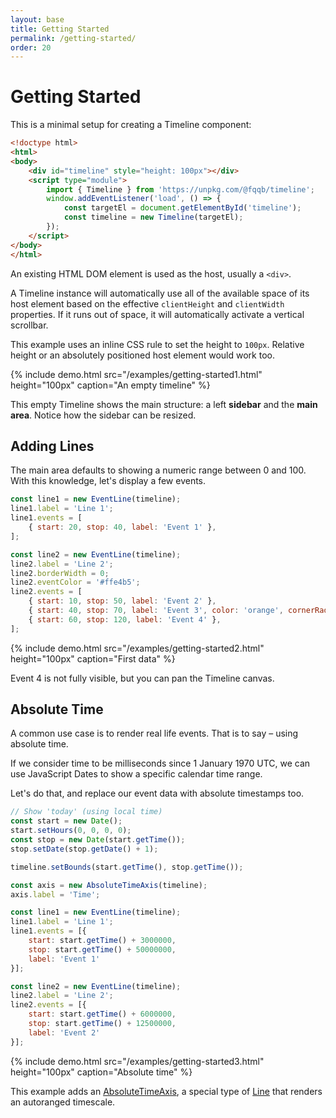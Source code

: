 ```yaml
---
layout: base
title: Getting Started
permalink: /getting-started/
order: 20
---
```


# Getting Started

This is a minimal setup for creating a Timeline component:

```html
<!doctype html>
<html>
<body>
    <div id="timeline" style="height: 100px"></div>
    <script type="module">
        import { Timeline } from 'https://unpkg.com/@fqqb/timeline';
        window.addEventListener('load', () => {
            const targetEl = document.getElementById('timeline');
            const timeline = new Timeline(targetEl);
        });
    </script>
</body>
</html>
```

An existing HTML DOM element is used as the host, usually a `<div>`.

A Timeline instance will automatically use all of the available space of its host element based on the effective `clientHeight` and `clientWidth` properties. If it runs out of space, it will automatically activate a vertical scrollbar.

This example uses an inline CSS rule to set the height to `100px`. Relative height or an absolutely positioned host element would work too.

{% include demo.html src="/examples/getting-started1.html"
                     height="100px"
                     caption="An empty timeline" %}

This empty Timeline shows the main structure: a left **sidebar** and the **main area**. Notice how the sidebar can be resized.


## Adding Lines

The main area defaults to showing a numeric range between 0 and 100. With this knowledge, let's display a few events.

```javascript
const line1 = new EventLine(timeline);
line1.label = 'Line 1';
line1.events = [
    { start: 20, stop: 40, label: 'Event 1' },
];

const line2 = new EventLine(timeline);
line2.label = 'Line 2';
line2.borderWidth = 0;
line2.eventColor = '#ffe4b5';
line2.events = [
    { start: 10, stop: 50, label: 'Event 2' },
    { start: 40, stop: 70, label: 'Event 3', color: 'orange', cornerRadius: 5 },
    { start: 60, stop: 120, label: 'Event 4' },
];
```

{% include demo.html src="/examples/getting-started2.html"
                     height="100px"
                     caption="First data" %}

Event 4 is not fully visible, but you can pan the Timeline canvas.


## Absolute Time

A common use case is to render real life events. That is to say &ndash; using absolute time.

If we consider time to be milliseconds since 1 January 1970 UTC, we can use JavaScript Dates to show a specific calendar time range.

Let's do that, and replace our event data with absolute timestamps too.

```javascript
// Show 'today' (using local time)
const start = new Date();
start.setHours(0, 0, 0, 0);
const stop = new Date(start.getTime());
stop.setDate(stop.getDate() + 1);

timeline.setBounds(start.getTime(), stop.getTime());

const axis = new AbsoluteTimeAxis(timeline);
axis.label = 'Time';

const line1 = new EventLine(timeline);
line1.label = 'Line 1';
line1.events = [{
    start: start.getTime() + 3000000,
    stop: start.getTime() + 50000000,
    label: 'Event 1'
}];

const line2 = new EventLine(timeline);
line2.label = 'Line 2';
line2.events = [{
    start: start.getTime() + 6000000,
    stop: start.getTime() + 12500000,
    label: 'Event 2'
}];
```

{% include demo.html src="/examples/getting-started3.html"
                     height="100px"
                     caption="Absolute time" %}

This example adds an [AbsoluteTimeAxis](/api/AbsoluteTimeAxis/), a special type of [Line](/api/Line/) that renders an autoranged timescale.
